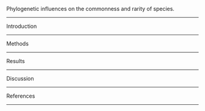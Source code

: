 Phylogenetic influences on the commonness and rarity of species.
________________________________________________________________

Introduction
____________

Methods
_______

Results
_______

Discussion
__________

References
__________
